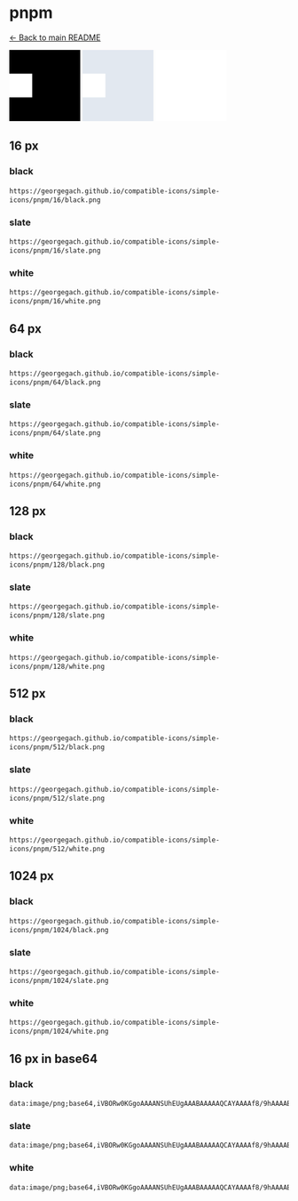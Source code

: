 # pnpm

[← Back to main README](../../README.md)


<img src="./128/black.png" width="128" alt="pnpm black icon" />
<img src="./128/slate.png" width="128" alt="pnpm slate icon" />
<img src="./128/white.png" width="128" alt="pnpm white icon" />

## 16 px

### black
```
https://georgegach.github.io/compatible-icons/simple-icons/pnpm/16/black.png
```

### slate
```
https://georgegach.github.io/compatible-icons/simple-icons/pnpm/16/slate.png
```

### white
```
https://georgegach.github.io/compatible-icons/simple-icons/pnpm/16/white.png
```

## 64 px

### black
```
https://georgegach.github.io/compatible-icons/simple-icons/pnpm/64/black.png
```

### slate
```
https://georgegach.github.io/compatible-icons/simple-icons/pnpm/64/slate.png
```

### white
```
https://georgegach.github.io/compatible-icons/simple-icons/pnpm/64/white.png
```

## 128 px

### black
```
https://georgegach.github.io/compatible-icons/simple-icons/pnpm/128/black.png
```

### slate
```
https://georgegach.github.io/compatible-icons/simple-icons/pnpm/128/slate.png
```

### white
```
https://georgegach.github.io/compatible-icons/simple-icons/pnpm/128/white.png
```

## 512 px

### black
```
https://georgegach.github.io/compatible-icons/simple-icons/pnpm/512/black.png
```

### slate
```
https://georgegach.github.io/compatible-icons/simple-icons/pnpm/512/slate.png
```

### white
```
https://georgegach.github.io/compatible-icons/simple-icons/pnpm/512/white.png
```

## 1024 px

### black
```
https://georgegach.github.io/compatible-icons/simple-icons/pnpm/1024/black.png
```

### slate
```
https://georgegach.github.io/compatible-icons/simple-icons/pnpm/1024/slate.png
```

### white
```
https://georgegach.github.io/compatible-icons/simple-icons/pnpm/1024/white.png
```

## 16 px in base64

### black
```
data:image/png;base64,iVBORw0KGgoAAAANSUhEUgAAABAAAAAQCAYAAAAf8/9hAAAABmJLR0QA/wD/AP+gvaeTAAAAY0lEQVQ4je3SIQ6DABBE0QcpwXK53quX6yVAgSEoqtsOyRqCYZI1X3wxO7CHm4tsb+VsReZIUM5pgr7INHgG/kL3wwasvruIUnj7b3wM7PAL5VwveMglDpgCW4QS7ynnlKf8ASKnNL1XryIRAAAAAElFTkSuQmCC
```

### slate
```
data:image/png;base64,iVBORw0KGgoAAAANSUhEUgAAABAAAAAQCAYAAAAf8/9hAAAABmJLR0QA/wD/AP+gvaeTAAAAgElEQVQ4je2SMQqDQAAEZ0WwC9fkE/lP8i4/lwdoo2Ch2KVx0+pFyYmENG45xcAuq7odTBSLUebyjQFkMQDIzCuFbQr25DeCSRQpDCC3ecRQuBSKOweLcb7FJAqtWeu2f4JuSymd4ZpUYU/+L8irZrh/YgdBtyAimJURzysfv/IbasY6NxiqYkEAAAAASUVORK5CYII=
```

### white
```
data:image/png;base64,iVBORw0KGgoAAAANSUhEUgAAABAAAAAQCAYAAAAf8/9hAAAABmJLR0QA/wD/AP+gvaeTAAAAZElEQVQ4je2SMQqAQAwEJ6LYyX3Of/k5P6HdNWK11t7lICCChVMOZIshJknUZGAKODrnGOAMuuZAmNcGxqDDJM2OX4ChcAk4uLdwR5G0qmZznL4bMUzfiJiA3XGZIqL9r/z8lS8w90foPFL0RQAAAABJRU5ErkJggg==
```

